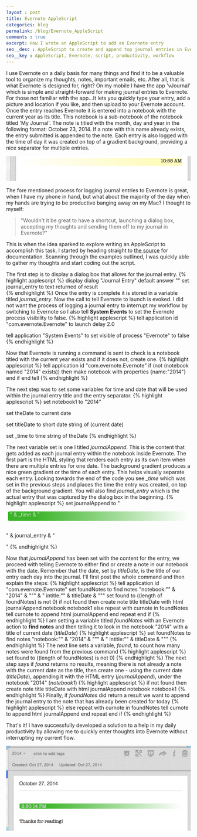 ```yaml
---
layout : post
title: Evernote AppleScript
categories: blog
permalink: /blog/Evernote_AppleScript
comments : true
excerpt: How I wrote an AppleScript to add an Evernote entry
seo__desc : AppleScript to create and append top journal entries in Evernote
seo__key : AppleScript, Evernote, script, productivity, workflow
---
```

I use Evernote on a daily basis for many things and find it to be a valuable tool to organize my thoughts, notes, important emails, etc. After all, that is what Evernote is designed for, right? On my mobile I have the app 'vJournal' which is simple and straight-forward for making journal entries to Evernote. For those not familiar with the app...It lets you quickly type your entry, add a picture and location if you like, and then upload to your Evernote account. Once the entry reaches Evernote it is entered into a notebook with the current year as its title. This notebook is a sub-notebook of the notebook titled 'My Journal'. The note is titled with the month, day and year in the following format: October 23, 2014. If a note with this name already exists, the entry submitted is appended to the note. Each entry is also logged with the time of day it was created on top of a gradient background, providing a nice separator for multiple entries.

<img src="/assets/images/ENgrad1.png" alt="first Evernote gradient example">

The fore mentioned process for logging journal entries to Evernote is great, when I have my phone in hand, but what about the majority of the day when my hands are trying to be productive banging away on my Mac? I thought to myself:

>"Wouldn't it be great to have a shortcut, launching a dialog box, accepting
my thoughts and sending them off to my journal in Evernote?"

This is when the idea sparked to explore writing an AppleScript to accomplish this task. I started by heading straight to [the source](https://dev.evernote.com/doc/articles/applescript.php "Evernote AppleScript doc") for documentation. Scanning through the examples outlined, I was quickly able to gather my thoughts and start coding out the script.

The first step is to display a dialog box that allows for the journal entry.
{% highlight applescript %}
display dialog "Journal Entry" default answer ""
set journal_entry to text returned of result  
{% endhighlight %}
Once the entry is complete it is stored in a variable titled *journal_entry*. Now the call to tell Evernote to launch is evoked. I did not want the process of logging a journal entry to interrupt my workflow by switching to Evernote so I also tell <b>System Events</b> to set the Evernote process visibility to false.
{% highlight applescript %}
tell application id "com.evernote.Evernote" to launch
delay 2.0

tell application "System Events" to set visible of process "Evernote" to false
{% endhighlight %}

Now that Evernote is running a command is sent to check is a notebook titled with the current year exists and if it does not, create one.
{% highlight applescript %}
tell application id "com.evernote.Evernote"
    if (not (notebook named "2014" exists)) then
        make notebook with properties {name:"2014"}
    end if
end tell
{% endhighlight %}

The next step was to set some variables for time and date that will be used within the journal entry title and the entry separator.
{% highlight applescript %}
set notebook1 to "2014"

set theDate to current date

set titleDate to short date string of (current date)

set _time to time string of theDate
{% endhighlight %}

The next variable set is one I titled *journalAppend*. This is the content that gets added as each journal entry within the notebook inside Evernote. The first part is the HTML styling that renders each entry as its own item when there are multiple entries for one date. The background gradient produces a nice green gradient or the time of each entry. This helps visually separate each entry. Looking towards the end of the code you see *_time* which was set in the previous steps and places the time the entry was created, on top of the background gradient. You will also find *journal_entry* which is the actual entry that was captured by the dialog box in the beginning.
{% highlight applescript %}
set journalAppend to
    "<br>
        <div>
            <div style=
                'background-image: linear-gradient(right , rgb(255,255,255) 0%, rgb(59, 180, 40) 85%);                                
                background-image: -o-linear-gradient(right , rgb(255,255,255) 0%, rgb(59, 180, 40) 85%);                             
                background-image: -moz-linear-gradient(right , rgb(255,255,255) 0%, rgb(59, 180, 40) 85%);                               
                background-image: -webkit-linear-gradient(right , rgb(255,255,255) 0%, rgb(59, 180, 40) 85%);                                
                background-image: -ms-linear-gradient(right , rgb(255,255,255) 0%, rgb(59, 180, 40) 85%);                                
                background-image: -webkit-gradient(linear,right top,left top,color-stop(0, rgb(255,255,255)),color-stop(0.85, rgb(59, 180, 40)));                                
                height:26px;                                 
                margin-left:5px;                                 
                margin-right:0px;
                padding-left: 5px;
                border-top-left-radius: 4px 4px;
                border-bottom-left-radius: 4px 4px;
                color:rgb(220,220,220);                                
                text-align:left;'>" & _time & "
            </div>
            <br>
            <div>
                <p>" & journal_entry & "</p>
            </div>
        </div>"
{% endhighlight %}

Now that *journalAppend* has been set with the content for the entry, we proceed with telling Evernote to either find or create a note in our notebook with the date. Remember that the date, set by *titleDate*, is the title of our entry each day into the journal. I'll first post the whole command and then explain the steps:
{% highlight applescript %}
tell application id "com.evernote.Evernote"
    set foundNotes to find notes "notebook:\"" & "2014" & "\"" & " intitle:\"" & titleDate & "\""
    set found to ((length of foundNotes) is not 0)
    if not found then
        create note title titleDate with html journalAppend notebook notebook1
    else
        repeat with curnote in foundNotes
            tell curnote to append html journalAppend
        end repeat
    end if
{% endhighlight %}
I am setting a variable titled *foundNotes* with an Evernote action to **find notes** and then telling it to look in the notebook "2014" with a title of current date (*titleDate*)
{% highlight applescript %}
set foundNotes to find notes "notebook:\"" & "2014" & "\"" & " intitle:\"" & titleDate & "\""
{% endhighlight %}
The next line sets a variable, *found*, to count how many notes were found from the previous command
{% highlight applescript %}
set found to ((length of foundNotes) is not 0)
{% endhighlight %}
The next step says if *found* returns no results, meaning there is not already a note with the current date as the title, then create one - using the current date (*titleDate*), appending it with the HTML entry (*journalAppend*), under the notebook "2014" (*notebook1*)
{% highlight applescript %}
if not found then
        create note title titleDate with html journalAppend notebook notebook1
{% endhighlight %}
Finally, if *foundNotes* did return a result we want to append the journal entry to the note that has already been created for today
{% highlight applescript %}
else
        repeat with curnote in foundNotes
            tell curnote to append html journalAppend
        end repeat
    end if
{% endhighlight %}

That's it! I have successfully developed a solution to a help in my daily productivity by allowing me to quickly enter thoughts into Evernote without interrupting my current flow.

<img src="/assets/images/ENpost.png" alt="entry to Evernote via Applescript">
